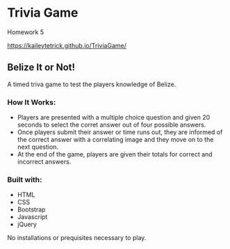 <h1>Trivia Game</h1>
Homework 5

https://kaileytetrick.github.io/TriviaGame/

<h2>Belize It or Not!</h2>

A timed triva game to test the players knowledge of Belize.

<h3>How It Works:</h3>
<ul>
<li>Players are presented with a multiple choice question and given 20 seconds to select the corret answer out of four possible answers.</li>
<li>Once players submit their answer or time runs out, they are informed of the correct answer with a correlating image and they move on to the next question. 
<li>At the end of the game, players are given their totals for correct and incorrect answers. 
</ul>

<h3>Built with:</h3>
<ul>
  <li>HTML</li>
  <li>CSS</li> 
  <li>Bootstrap</li>
  <li>Javascript</li>
  <li>jQuery</li>
</ul>
  
No installations or prequisites necessary to play.
